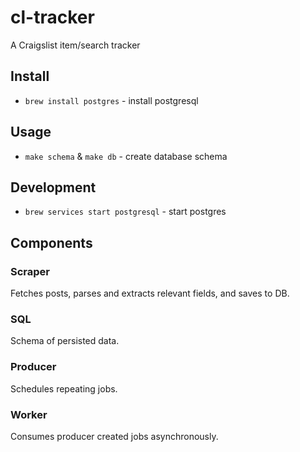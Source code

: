 # cl-tracker

A Craigslist item/search tracker

## Install

- `brew install postgres` - install postgresql

## Usage

- `make schema` & `make db` - create database schema

## Development

- `brew services start postgresql` - start postgres

## Components

### Scraper

Fetches posts, parses and extracts relevant fields, and saves to DB.

### SQL

Schema of persisted data.

### Producer

Schedules repeating jobs.

### Worker

Consumes producer created jobs asynchronously.
